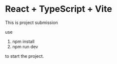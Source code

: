 # React + TypeScript + Vite
This is project submission

use 
1. npm install
2. npm run dev

to start the project.
